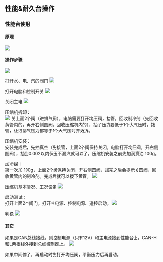 ## 性能&耐久台操作
### 性能台使用
#### 原理
![](https://ddns.smpi.top:10000/md_attachments/Pasted%20image%2020220422151210.png)

#### 操作步骤
![](https://ddns.smpi.top:10000/md_attachments/Pasted%20image%2020220422150536.png)

打开水、电、汽的阀门
![](https://ddns.smpi.top:10000/md_attachments/Pasted%20image%2020220418105629.png)

打开电脑和控制开关
![](https://ddns.smpi.top:10000/md_attachments/Pasted%20image%2020220418105927.png)

关闭主电
![](https://ddns.smpi.top:10000/md_attachments/Pasted%20image%2020220418110127.png)

压缩机拆卸：  
![](https://ddns.smpi.top:10000/md_attachments/Pasted%20image%2020220425150914.png)
关上面2个阀（进排气阀），电脑需要打开均压阀，接管，回收制冷剂（先回收黄管内的，再开右侧圆阀，回收压缩机内的），抽了压力要低于1个大气压时，拨管，让进排气压力都等于1个大气压时开始拆。

压缩机安装：  
安装完成后，先抽真空（先接管，上面2个阀保持关闭，电脑打开均压阀，开右侧圆阀），抽到0.002以内保压不漏汽就可以了。压缩机安装之前先加润滑油  100g。

加冷媒：  
第一次加 100g，上面2个阀保持关闭，开右侧圆阀，加完之后会提示关圆阀，回收黄管内的制冷剂。完成后就可以拨下黄管。
![](https://ddns.smpi.top:10000/md_attachments/Pasted%20image%2020220418110802.png)

压缩机基本情况、工况设定
![](https://ddns.smpi.top:10000/md_attachments/Pasted%20image%2020220418160534.png)

启动测试：  
打开上面2个阀门。打开主电源、控制电源、遥控启动。
![](https://ddns.smpi.top:10000/md_attachments/Pasted%20image%2020220418110457.png)

判稳
![](https://ddns.smpi.top:10000/md_attachments/Pasted%20image%2020220418111613.png)

#### 其它
如果是CAN总线接线，则控制电源（只有12V）和主电源接到性能台上，CAN-H和L两根线外接到总线控制器上。
![](https://ddns.smpi.top:10000/md_attachments/Pasted%20image%2020220426122103.png)

如果中间停了，再启动时先打开均压阀，平衡压力后再启动。